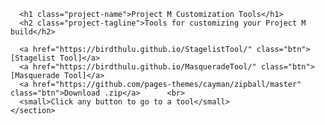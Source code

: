 <html lang="en-US">
  <head>
      <meta charset="UTF-8">
      <title>Project M Tools</title>
      <meta name="description" content="☁️ A bookmarklet for downloading images from Instagram.">
      <meta name="viewport" content="width=device-width, initial-scale=1">
      <link rel="stylesheet" type="text/css" href="https://birdthulu.github.io/stylesheets/normalize.css" media="screen">
      <link href='https://fonts.googleapis.com/css?family=Open+Sans:400,700' rel='stylesheet' type='text/css'>
      <link rel="stylesheet" type="text/css" href="https://birdthulu.github.io/stylesheets/stylesheet.css" media="screen">
      <link rel="stylesheet" type="text/css" href="https://birdthulu.github.io/stylesheets/github-light.css" media="screen">
    </head>
  <body>
    
<section class="page-header">
      
      <h1 class="project-name">Project M Customization Tools</h1>
      <h2 class="project-tagline">Tools for customizing your Project M build</h2>
      
      <a href="https://birdthulu.github.io/StagelistTool/" class="btn">[Stagelist Tool]</a>
      <a href="https://birdthulu.github.io/MasqueradeTool/" class="btn">[Masquerade Tool]</a>
      <a href="https://github.com/pages-themes/cayman/zipball/master" class="btn">Download .zip</a>      <br>
      <small>Click any button to go to a tool</small>
    </section>
